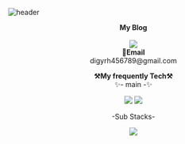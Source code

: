 ![header](https://capsule-render.vercel.app/api?type=waving&color=auto&height=300&section=header&text=KJS_Github&fontSize=90&animation=fadeIn&fontAlignY=38&descAlignY=51&descAlign=62)

<p align="center">
    <Strong>My Blog</Strong><br><br>
    <a href="https://velog.io/@digyrh456789" target="_blank"><img src="https://img.shields.io/badge/Velog-20C997?style=for-the-badge&logo=velog&logoColor=white"/></a>
    </a>
    <br>
<Strong>📧Email</Strong><br>digyrh456789@gmail.com<br>
</p>
   
   
   
<p align="center">
    <Strong>⚒️My frequently Tech⚒️</Strong><br>
     ✨- main -✨
   </p>
    <p align="center" display="inline-block">
        <img src="https://img.shields.io/badge/JavaScript-FFD60A?style=for-the-badge&logo=javascript&logoColor=white">  
        <img src="https://img.shields.io/badge/React-03045E?style=for-the-badge&logo=React&logoColor=white">                                                                              
<p align="center">
     -Sub Stacks-
</p>
                     
<p align="center" display="inline-block">
        <img src="https://img.shields.io/badge/Flutter-A8DAF9?style=for-the-badge&logo=Flutter&logoColor="white">   
</p>
<!--


**B-KJS26/B-KJS26** is a ✨ _special_ ✨ repository because its `README.md` (this file) appears on your GitHub profile.

Here are some ideas to get you started:

- 🔭 I’m currently working on ...
- 🌱 I’m currently learning ...
- 👯 I’m looking to collaborate on ...
- 🤔 I’m looking for help with ...
- 💬 Ask me about ...
- 📫 How to reach me: ...
- 😄 Pronouns: ...
- ⚡ Fun fact: ...
-->
